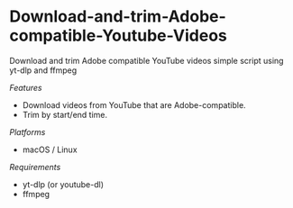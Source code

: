 # Download-and-trim-Adobe-compatible-Youtube-Videos
Download and trim Adobe compatible YouTube videos simple script using yt-dlp and ffmpeg 

*Features*
- Download videos from YouTube that are Adobe-compatible. 
- Trim by start/end time.

*Platforms*
- macOS / Linux
  
*Requirements*
- yt-dlp (or youtube-dl)
- ffmpeg
